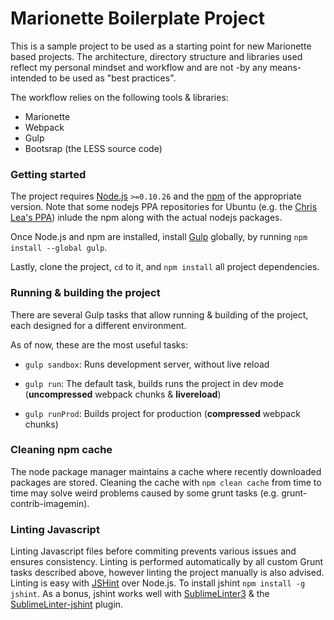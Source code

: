 # Marionette Boilerplate Project

This is a sample project to be used as a starting point for new Marionette based projects. The architecture, directory structure and libraries used reflect my personal mindset and workflow and are not -by any means- intended to be used as "best practices".

The workflow relies on the following tools & libraries:

* Marionette
* Webpack
* Gulp
* Bootsrap (the LESS source code)

### Getting started

The project requires [Node.js](http://nodejs.org/download/) `>=0.10.26` and the [npm](https://www.npmjs.org/) of the appropriate version.
Note that some nodejs PPA repositories for Ubuntu (e.g. the [Chris Lea's PPA](http://www.ubuntuupdates.org/ppa/chris_lea_nodejs))
inlude the npm along with the actual nodejs packages.

Once Node.js and npm are installed, install [Gulp](http://gulpjs.com/) globally,
by running `npm install --global gulp`.

Lastly, clone the project, `cd` to it, and `npm install` all project dependencies.


### Running & building the project

There are several Gulp tasks that allow running & building of the project, each designed for a different environment.

As of now, these are the most useful tasks:

* `gulp sandbox`: Runs development server, without live reload

* `gulp run`: The default task, builds runs the project in dev mode (**uncompressed** webpack chunks & **livereload**)

* `gulp runProd`: Builds project for production (**compressed** webpack chunks)


### Cleaning npm cache

The node package manager maintains a cache where recently downloaded packages are stored. Cleaning the cache with `npm clean cache` from time to time may solve weird problems caused by some grunt tasks (e.g. grunt-contrib-imagemin).


### Linting Javascript

Linting Javascript files before commiting prevents various issues and ensures consistency. Linting is performed automatically by all custom Grunt tasks described above, however linting the project manually is also advised.
Linting is easy with [JSHint](http://jshint.com/) over Node.js. To install jshint `npm install -g jshint`. As a bonus, jshint works well with [SublimeLinter3](https://github.com/SublimeLinter/SublimeLinter3) & the [SublimeLinter-jshint](https://github.com/SublimeLinter/SublimeLinter-jshint) plugin.
